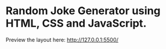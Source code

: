 # Random Joke Generator using HTML, CSS and JavaScript.
Preview the layout here: http://127.0.0.1:5500/

